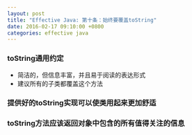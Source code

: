 ```yaml
---
layout: post
title: "Effective Java: 第十条：始终要覆盖toString"
date: 2016-02-17 09:10:00 +0800
categories: effective java
---
```

### toString通用约定
* 简洁的，但信息丰富，并且易于阅读的表达形式
* 建议所有的子类都覆盖这个方法

### 提供好的toString实现可以使类用起来更加舒适
### toString方法应该返回对象中包含的所有值得关注的信息
